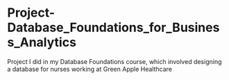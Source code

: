 # Project-Database_Foundations_for_Business_Analytics
Project I did in my Database Foundations course, which involved designing a database for nurses working at Green Apple Healthcare
